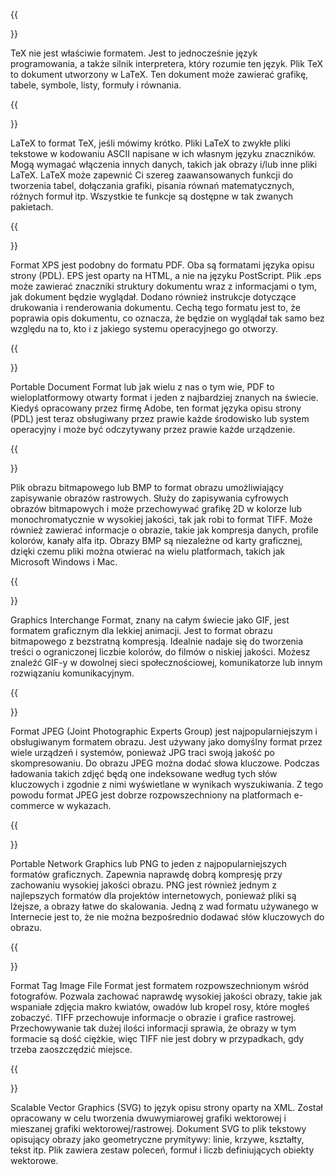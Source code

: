 ﻿---
translation: true
deploy: false
---


{{<section TEX>}}

TeX nie jest właściwie formatem. Jest to jednocześnie język programowania, a także silnik interpretera, który rozumie ten język. Plik TeX to dokument utworzony w LaTeX. Ten dokument może zawierać grafikę, tabele, symbole, listy, formuły i równania.

{{<section LATEX>}}

LaTeX to format TeX, jeśli mówimy krótko. Pliki LaTeX to zwykłe pliki tekstowe w kodowaniu ASCII napisane w ich własnym języku znaczników. Mogą wymagać włączenia innych danych, takich jak obrazy i/lub inne pliki LaTeX. LaTeX może zapewnić Ci szereg zaawansowanych funkcji do tworzenia tabel, dołączania grafiki, pisania równań matematycznych, różnych formuł itp. Wszystkie te funkcje są dostępne w tak zwanych pakietach.

{{<section XPS>}}

Format XPS jest podobny do formatu PDF. Oba są formatami języka opisu strony (PDL). EPS jest oparty na HTML, a nie na języku PostScript. Plik .eps może zawierać znaczniki struktury dokumentu wraz z informacjami o tym, jak dokument będzie wyglądał. Dodano również instrukcje dotyczące drukowania i renderowania dokumentu. Cechą tego formatu jest to, że poprawia opis dokumentu, co oznacza, że ​​będzie on wyglądał tak samo bez względu na to, kto i z jakiego systemu operacyjnego go otworzy.

{{<section PDF>}}

Portable Document Format lub jak wielu z nas o tym wie, PDF to wieloplatformowy otwarty format i jeden z najbardziej znanych na świecie. Kiedyś opracowany przez firmę Adobe, ten format języka opisu strony (PDL) jest teraz obsługiwany przez prawie każde środowisko lub system operacyjny i może być odczytywany przez prawie każde urządzenie.

{{<section BMP>}}

Plik obrazu bitmapowego lub BMP to format obrazu umożliwiający zapisywanie obrazów rastrowych. Służy do zapisywania cyfrowych obrazów bitmapowych i może przechowywać grafikę 2D w kolorze lub monochromatycznie w wysokiej jakości, tak jak robi to format TIFF. Może również zawierać informacje o obrazie, takie jak kompresja danych, profile kolorów, kanały alfa itp. Obrazy BMP są niezależne od karty graficznej, dzięki czemu pliki można otwierać na wielu platformach, takich jak Microsoft Windows i Mac.


{{<section GIF>}}

Graphics Interchange Format, znany na całym świecie jako GIF, jest formatem graficznym dla lekkiej animacji. Jest to format obrazu bitmapowego z bezstratną kompresją. Idealnie nadaje się do tworzenia treści o ograniczonej liczbie kolorów, do filmów o niskiej jakości. Możesz znaleźć GIF-y w dowolnej sieci społecznościowej, komunikatorze lub innym rozwiązaniu komunikacyjnym.

{{<section JPEG>}}

Format JPEG (Joint Photographic Experts Group) jest najpopularniejszym i obsługiwanym formatem obrazu. Jest używany jako domyślny format przez wiele urządzeń i systemów, ponieważ JPG traci swoją jakość po skompresowaniu. Do obrazu JPEG można dodać słowa kluczowe. Podczas ładowania takich zdjęć będą one indeksowane według tych słów kluczowych i zgodnie z nimi wyświetlane w wynikach wyszukiwania. Z tego powodu format JPEG jest dobrze rozpowszechniony na platformach e-commerce w wykazach.

{{<section PNG>}}

Portable Network Graphics lub PNG to jeden z najpopularniejszych formatów graficznych. Zapewnia naprawdę dobrą kompresję przy zachowaniu wysokiej jakości obrazu. PNG jest również jednym z najlepszych formatów dla projektów internetowych, ponieważ pliki są lżejsze, a obrazy łatwe do skalowania. Jedną z wad formatu używanego w Internecie jest to, że nie można bezpośrednio dodawać słów kluczowych do obrazu.

{{<section TIFF>}}

Format Tag Image File Format jest formatem rozpowszechnionym wśród fotografów. Pozwala zachować naprawdę wysokiej jakości obrazy, takie jak wspaniałe zdjęcia makro kwiatów, owadów lub kropel rosy, które mogłeś zobaczyć. TIFF przechowuje informacje o obrazie i grafice rastrowej. Przechowywanie tak dużej ilości informacji sprawia, że ​​obrazy w tym formacie są dość ciężkie, więc TIFF nie jest dobry w przypadkach, gdy trzeba zaoszczędzić miejsce.

{{<section SVG>}}

Scalable Vector Graphics (SVG) to język opisu strony oparty na XML. Został opracowany w celu tworzenia dwuwymiarowej grafiki wektorowej i mieszanej grafiki wektorowej/rastrowej. Dokument SVG to plik tekstowy opisujący obrazy jako geometryczne prymitywy: linie, krzywe, kształty, tekst itp. Plik zawiera zestaw poleceń, formuł i liczb definiujących obiekty wektorowe.
